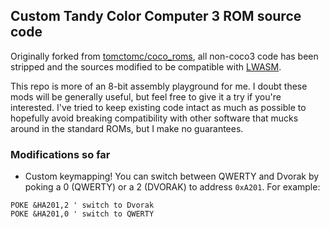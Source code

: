 ## Custom Tandy Color Computer 3 ROM source code

Originally forked from [tomctomc/coco_roms](https://github.com/tomctomc/coco_roms), all non-coco3 code has been stripped and the sources modified to be compatible with [LWASM](http://www.lwtools.ca/manual/manual.html#AEN62).

This repo is more of an 8-bit assembly playground for me. I doubt these mods will be generally useful, but feel free to give it a try if you're interested. I've tried to keep existing code intact as much as possible to hopefully avoid breaking compatibility with other software that mucks around in the standard ROMs, but I make no guarantees.

### Modifications so far

- Custom keymapping! You can switch between QWERTY and Dvorak by poking a 0 (QWERTY) or a 2 (DVORAK) to address `0xA201`. For example:

```text
POKE &HA201,2 ' switch to Dvorak
POKE &HA201,0 ' switch to QWERTY
```

